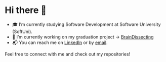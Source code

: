 # Hi there 👋

- 🎓 I’m currently studying Software Development at Software University (SoftUni).
- 🔧 I’m currently working on my graduation project -> [BrainDissecting](https://github.com/AntoanYosifov/BrainDissecting)
- 📬 You can reach me on [LinkedIn](https://www.linkedin.com/in/antoan-yosifov-b1b52026b/) or by [email](mailto:tapaktapxaomi@gmail.com).

Feel free to connect with me and check out my repositories!
